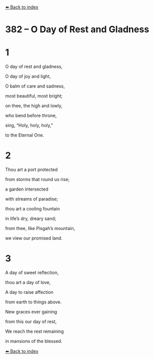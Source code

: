 [⬅️ Back to index](../README.md)

# 382 – O Day of Rest and Gladness





# 1

O day of rest and gladness,

O day of joy and light,

O balm of care and sadness,

most beautiful, most bright;

on thee, the high and lowly,

who bend before throne,

sing, “Holy, holy, holy,”

to the Eternal One.



# 2

Thou art a port protected

from storms that round us rise;

a garden intersected

with streams of paradise;

thou art a cooling fountain

in life’s dry, dreary sand;

from thee, like Pisgah’s mountain,

we view our promised land.



# 3

A day of sweet reflection,

thou art a day of love,

A day to raise affection

from earth to things above.

New graces ever gaining

from this our day of rest,

We reach the rest remaining

in mansions of the blessed.

[⬅️ Back to index](../README.md)
